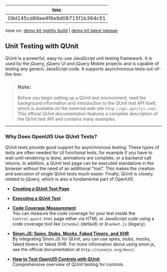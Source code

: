 <!-- loio09d145cd86ee4f8e9d08715f1b364c51 -->

| loio |
| -----|
| 09d145cd86ee4f8e9d08715f1b364c51 |

<div id="loio">

view on: [demo kit nightly build](https://sdk.openui5.org/nightly/#/topic/09d145cd86ee4f8e9d08715f1b364c51) | [demo kit latest release](https://sdk.openui5.org/topic/09d145cd86ee4f8e9d08715f1b364c51)</div>

## Unit Testing with QUnit

QUnit is a powerful, easy-to-use JavaScript unit testing framework. It is used by the jQuery, jQuery UI and jQuery Mobile projects and is capable of testing any generic JavaScript code. It supports asynchronous tests out-of-the-box.

> ### Note:  
> Before you begin setting up a QUnit test environment, read the background information and introduction to the QUnit test API itself, which is available on the external web site `http://api.qunitjs.com/`. This official QUnit documentation features a complete description of the QUnit test API and contains many examples.

***

### Why Does OpenUI5 Use QUnit Tests?

QUnit tests provide good support for asynchronous testing. These types of tests are often needed for UI functional tests, for example if you have to wait until rendering is done, animations are complete, or a backend call returns. In addition, a QUnit test page can be executed standalone in the browser without the need of an additional "tool". This makes the creation and execution of single QUnit tests much easier. Finally, QUnit is closely related to jQuery, which is also a fundamental part of OpenUI5.

-   **[Creating a QUnit Test Page](Creating_a_QUnit_Test_Page_7080029.md "")**  

-   **[Executing a QUnit Test](Executing_a_QUnit_Test_a9c949c.md "")**  

-   **[Code Coverage Measurement](Code_Coverage_Measurement_7ef3242.md "You can measure the code coverage for your test inside the Control.qunit.html page either via HTML or JavaScript code
		using a code coverage tool like Istanbul (default) or Blanket.js (legacy).")**  
You can measure the code coverage for your test inside the `Control.qunit.html` page either via HTML or JavaScript code using a code coverage tool like `Istanbul` \(default\) or `Blanket.js` \(legacy\).
-   **[Sinon.JS: Spies, Stubs, Mocks, Faked Timers, and XHR](Sinon_JS_Spies_Stubs_Mocks_Faked_Timers_and_XHR_457eaad.md "By integrating Sinon.JS for QUnit, you can use spies, stubs, mocks, faked timers or faked XHR. For more information about using sinon.js, see the
		official documentation at http://sinonjs.org/docs/.")**  
By integrating Sinon.JS for QUnit, you can use spies, stubs, mocks, faked timers or faked XHR. For more information about using sinon.js, see the official documentation at `http://sinonjs.org/docs/`.
-   **[How to Test OpenUI5 Controls with QUnit](How_to_Test_OpenUI5_Controls_with_QUnit_a6b0657.md "Comprehensive overview of QUnit testing for controls.")**  
Comprehensive overview of QUnit testing for controls.

